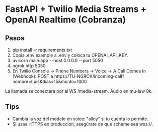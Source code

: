 # FastAPI + Twilio Media Streams + OpenAI Realtime (Cobranza)

## Pasos
1) pip install -r requirements.txt
2) Copia .env.example a .env y coloca tu OPENAI_API_KEY.
3) uvicorn main:app --host 0.0.0.0 --port 5050
4) ngrok http 5050
5) En Twilio Console -> Phone Numbers -> Voice -> A Call Comes In (Webhook): POST a
   https://TU-NGROK/incoming-call?nombre=Luis&dias=15&monto=1000

La llamada se conectara por <Connect><Stream> al WS /media-stream. Audio en mu-law 8k.

## Tips
- Cambia la voz del modelo en voice: "alloy" si tu cuenta lo permite.
- Si usas HTTPS en produccion, asegúrate de que scheme sea wss://.
